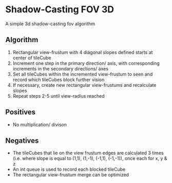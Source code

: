 # Shadow-Casting FOV 3D
A simple 3d shadow-casting fov algorithm

## Algorithm

1. Rectangular view-frustum with 4 diagonal slopes defined starts at center of tileCube
2. Increment one step in the primary direction/ axis, with corresponding increments in the secondary directions/ axes
3. Set all tileCubes within the incremented view-frustum to seen and record which tileCubes block further vision
4. If necessary, create new rectangular view-frustums and recalculate slopes
5. Repeat steps 2-5 until view-radius reached

## Positives
* No multiplication/ divison

## Negatives
* The tileCubes that lie on the view frustum edges are calculated 3 times (i.e. where slope is equal to (1,1), (1,-1), (-1,1), (-1,-1)), once each for x, y & z
* An int queue is used to record each blocked tileCube
* The rectangular view-frustum merge can be optimized